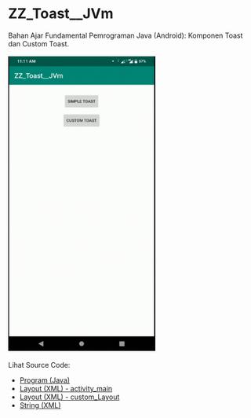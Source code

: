 # ZZ_Toast__JVm
Bahan Ajar Fundamental Pemrograman Java (Android): Komponen Toast dan Custom Toast.<br><br>
<img src="https://github.com/RizkyKhapidsyah/ZZ_Toast__JVm/blob/master/app/rslts/20200421_111147-1587442339492.gif" height=600px width=300px><br><br>
Lihat Source Code:<br>
- <a href="https://github.com/RizkyKhapidsyah/ZZ_Toast__JVm/blob/master/app/src/main/java/com/rk/t/MainActivity.java">Program (Java)</a><br>
- <a href="https://github.com/RizkyKhapidsyah/ZZ_Toast__JVm/blob/master/app/src/main/res/layout/activity_main.xml">Layout (XML) - activity_main</a><br>
- <a href="https://github.com/RizkyKhapidsyah/ZZ_Toast__JVm/blob/master/app/src/main/res/layout/custom_layout.xml">Layout (XML) - custom_Layout</a><br>
- <a href="https://github.com/RizkyKhapidsyah/ZZ_Toast__JVm/blob/master/app/src/main/res/values/strings.xml">String (XML)</a>

